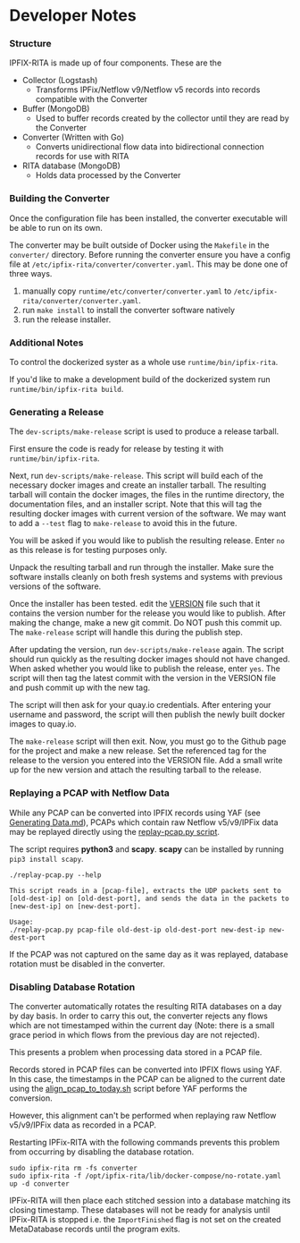 # Developer Notes

### Structure

IPFIX-RITA is made up of four components. These are the

- Collector (Logstash)
  - Transforms IPFix/Netflow v9/Netflow v5 records into records compatible with the Converter
- Buffer (MongoDB)
  - Used to buffer records created by the collector until they are read by the Converter
- Converter (Written with Go)
  - Converts unidirectional flow data into bidirectional connection records for use with RITA
- RITA database (MongoDB)
  - Holds data processed by the Converter

### Building the Converter

Once the configuration file has been installed, the converter executable will be able to run
on its own.

The converter may be built outside of Docker using the `Makefile` in the
`converter/` directory. Before running the converter ensure you have a config
file at `/etc/ipfix-rita/converter/converter.yaml`. This may be done one of three ways.

1. manually copy `runtime/etc/converter/converter.yaml` to `/etc/ipfix-rita/converter/converter.yaml`.
2. run `make install` to install the converter software natively
3. run the release installer.

### Additional Notes
To control the dockerized syster as a whole use `runtime/bin/ipfix-rita`.

If you'd like to make a development build of the dockerized system run
`runtime/bin/ipfix-rita build`.

### Generating a Release

The `dev-scripts/make-release` script is used to produce a release tarball.

First ensure the code is ready for release by testing it with `runtime/bin/ipfix-rita`.

Next, run `dev-scripts/make-release`. This script will build each of the
necessary docker images and create an installer tarball.
The resulting tarball will contain the docker images, the files in the
runtime directory, the documentation files, and an installer script.
Note that this will tag the resulting docker images with current version of the
software. We may want to add a `--test` flag to `make-release`
to avoid this in the future.

You will be asked if you would like to publish the resulting release. Enter
`no` as this release is for testing purposes only.

Unpack the resulting tarball and run through the installer. Make sure the
software installs cleanly on both fresh systems and systems with previous
versions of the software.

Once the installer has been tested. edit the [VERSION](../VERSION) file
such that it contains the version number for the release you would like to
publish. After making the change, make a new git commit.
Do NOT push this commit up. The `make-release` script will handle this during
the publish step.

After updating the version, run `dev-scripts/make-release` again. The script
should run quickly as the resulting docker images should not have changed.
When asked whether you would like to publish the release, enter `yes`.
The script will then tag the latest commit with the version in the VERSION
file and push commit up with the new tag.

The script will then ask for your quay.io credentials. After entering
your username and password, the script will then publish the newly built
docker images to quay.io.

The `make-release` script will then exit. Now, you must go to the Github page
for the project and make a new release. Set the referenced tag for the release
to the version you entered into the VERSION file. Add a small write up for
the new version and attach the resulting tarball to the release.

### Replaying a PCAP with Netflow Data

While any PCAP can be converted into IPFIX records using YAF (see [Generating Data.md](./Generating%20Data.md)), PCAPs which contain raw Netflow v5/v9/IPFix
data may be replayed directly using the [replay-pcap.py script](../dev-scripts/replay-pcap.py).

The script requires **python3** and **scapy**. **scapy** can be installed by running `pip3 install scapy`.

```
./replay-pcap.py --help

This script reads in a [pcap-file], extracts the UDP packets sent to
[old-dest-ip] on [old-dest-port], and sends the data in the packets to
[new-dest-ip] on [new-dest-port].

Usage:
./replay-pcap.py pcap-file old-dest-ip old-dest-port new-dest-ip new-dest-port
```

If the PCAP was not captured on the same day as it was replayed, database rotation
must be disabled in the converter.

### Disabling Database Rotation

The converter automatically rotates the resulting RITA databases on a day by day basis.
In order to carry this out, the converter rejects any flows which are not timestamped
within the current day (Note: there is a small grace period in which flows from the
previous day are not rejected).

This presents a problem when processing data stored in a PCAP file.

Records stored in PCAP files can be converted into IPFIX flows using YAF. In this case, the timestamps
in the PCAP can be aligned to the current date using the [align_pcap_to_today.sh](../dev-scripts/align_pcap_to_today.sh) script before YAF performs the conversion.

However, this alignment can't be performed when replaying raw
Netflow v5/v9/IPFix data as recorded in a PCAP.

Restarting IPFix-RITA with the following commands prevents this problem from
occurring by disabling the database rotation.
```
sudo ipfix-rita rm -fs converter
sudo ipfix-rita -f /opt/ipfix-rita/lib/docker-compose/no-rotate.yaml up -d converter
```

IPFix-RITA will then place each stitched session into a database matching its
closing timestamp. These databases will not be ready for analysis until IPFix-RITA
is stopped i.e. the `ImportFinished` flag is not set on the created MetaDatabase
records until the program exits.
